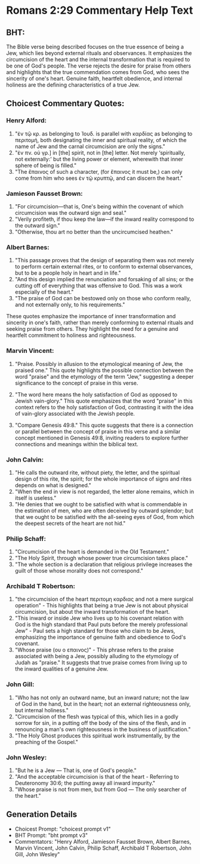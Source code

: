 # Romans 2:29 Commentary Help Text

## BHT:
The Bible verse being described focuses on the true essence of being a Jew, which lies beyond external rituals and observances. It emphasizes the circumcision of the heart and the internal transformation that is required to be one of God's people. The verse rejects the desire for praise from others and highlights that the true commendation comes from God, who sees the sincerity of one's heart. Genuine faith, heartfelt obedience, and internal holiness are the defining characteristics of a true Jew.

## Choicest Commentary Quotes:
### Henry Alford:
1. "ἐν τῷ κρ. as belonging to Ἰουδ. is parallel with καρδίας as belonging to περιτομή, both designating the inner and spiritual reality, of which the name of Jew and the carnal circumcision are only the signs."
2. "ἐν πν. οὐ γρ.] in [the] spirit, not in [the] letter. Not merely ‘spiritually, not externally:' but the living power or element, wherewith that inner sphere of being is filled."
3. "The ἔπαινος of such a character, (for ἔπαινος it must be,) can only come from him who sees ἐν τῷ κρυπτῷ, and can discern the heart."

### Jamieson Fausset Brown:
1. "For circumcision—that is, One's being within the covenant of which circumcision was the outward sign and seal."
2. "Verily profiteth, if thou keep the law—if the inward reality correspond to the outward sign."
3. "Otherwise, thou art no better than the uncircumcised heathen."

### Albert Barnes:
1. "This passage proves that the design of separating them was not merely to perform certain external rites, or to conform to external observances, but to be a people holy in heart and in life."
2. "And this design implied the renunciation and forsaking of all sins; or the cutting off of everything that was offensive to God. This was a work especially of the heart."
3. "The praise of God can be bestowed only on those who conform really, and not externally only, to his requirements."

These quotes emphasize the importance of inner transformation and sincerity in one's faith, rather than merely conforming to external rituals and seeking praise from others. They highlight the need for a genuine and heartfelt commitment to holiness and righteousness.

### Marvin Vincent:
1. "Praise. Possibly in allusion to the etymological meaning of Jew, the praised one." This quote highlights the possible connection between the word "praise" and the etymology of the term "Jew," suggesting a deeper significance to the concept of praise in this verse.

2. "The word here means the holy satisfaction of God as opposed to Jewish vain-glory." This quote emphasizes that the word "praise" in this context refers to the holy satisfaction of God, contrasting it with the idea of vain-glory associated with the Jewish people.

3. "Compare Genesis 49:8." This quote suggests that there is a connection or parallel between the concept of praise in this verse and a similar concept mentioned in Genesis 49:8, inviting readers to explore further connections and meanings within the biblical text.

### John Calvin:
1. "He calls the outward rite, without piety, the letter, and the spiritual design of this rite, the spirit; for the whole importance of signs and rites depends on what is designed."
2. "When the end in view is not regarded, the letter alone remains, which in itself is useless."
3. "He denies that we ought to be satisfied with what is commendable in the estimation of men, who are often deceived by outward splendor; but that we ought to be satisfied with the all-seeing eyes of God, from which the deepest secrets of the heart are not hid."

### Philip Schaff:
1. "Circumcision of the heart is demanded in the Old Testament." 
2. "The Holy Spirit, through whose power true circumcision takes place."
3. "The whole section is a declaration that religious privilege increases the guilt of those whose morality does not correspond."

### Archibald T Robertson:
1. "the circumcision of the heart περιτομη καρδιας and not a mere surgical operation" - This highlights that being a true Jew is not about physical circumcision, but about the inward transformation of the heart.
2. "This inward or inside Jew who lives up to his covenant relation with God is the high standard that Paul puts before the merely professional Jew" - Paul sets a high standard for those who claim to be Jews, emphasizing the importance of genuine faith and obedience to God's covenant.
3. "Whose praise (ου ο επαινος)" - This phrase refers to the praise associated with being a Jew, possibly alluding to the etymology of Judah as "praise." It suggests that true praise comes from living up to the inward qualities of a genuine Jew.

### John Gill:
1. "Who has not only an outward name, but an inward nature; not the law of God in the hand, but in the heart; not an external righteousness only, but internal holiness."
2. "Circumcision of the flesh was typical of this, which lies in a godly sorrow for sin, in a putting off the body of the sins of the flesh, and in renouncing a man's own righteousness in the business of justification."
3. "The Holy Ghost produces this spiritual work instrumentally, by the preaching of the Gospel."

### John Wesley:
1. "But he is a Jew — That is, one of God's people."
2. "And the acceptable circumcision is that of the heart - Referring to Deuteronomy 30:6; the putting away all inward impurity."
3. "Whose praise is not from men, but from God — The only searcher of the heart."


## Generation Details
- Choicest Prompt: "choicest prompt v1"
- BHT Prompt: "bht prompt v3"
- Commentators: "Henry Alford, Jamieson Fausset Brown, Albert Barnes, Marvin Vincent, John Calvin, Philip Schaff, Archibald T Robertson, John Gill, John Wesley"
